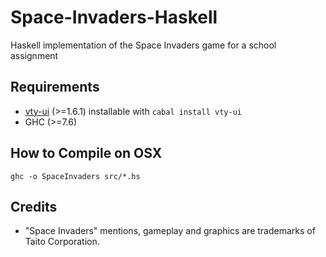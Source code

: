 Space-Invaders-Haskell
==================

Haskell implementation of the Space Invaders game for a school assignment

Requirements
-------------
- [vty-ui](https://github.com/jtdaugherty/vty-ui "GitHub repository") (>=1.6.1) installable with `cabal install vty-ui`
- GHC (>=7.6)

How to Compile on OSX
-------------
```
ghc -o SpaceInvaders src/*.hs
```

Credits
-------------
- "Space Invaders" mentions, gameplay and graphics are trademarks of Taito Corporation.
